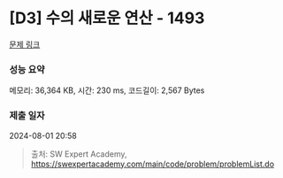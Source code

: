 # [D3] 수의 새로운 연산 - 1493 

[문제 링크](https://swexpertacademy.com/main/code/problem/problemDetail.do?contestProbId=AV2b-QGqADMBBASw) 

### 성능 요약

메모리: 36,364 KB, 시간: 230 ms, 코드길이: 2,567 Bytes

### 제출 일자

2024-08-01 20:58



> 출처: SW Expert Academy, https://swexpertacademy.com/main/code/problem/problemList.do